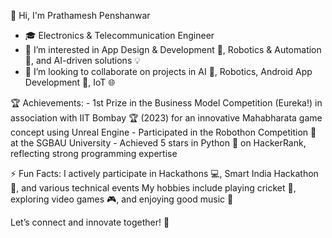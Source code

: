  👋 Hi, I'm Prathamesh Penshanwar

  - 🎓 Electronics & Telecommunication Engineer
  - 👀 I’m interested in App Design & Development 📱, Robotics & Automation 🤖, and AI-driven solutions 💡
  - 🤝 I’m looking to collaborate on projects in AI 🤖, Robotics, Android App Development 📲, IoT 🌐
  
  🏆 Achievements:
     - 1st Prize in the Business Model Competition (Eureka!) in association with IIT Bombay 🏆 (2023) for an innovative Mahabharata game concept using Unreal Engine
     - Participated in the Robothon Competition 🤖 at the SGBAU University
     - Achieved 5 stars in Python 🐍 on HackerRank, reflecting strong programming expertise

  ⚡ Fun Facts:
   I actively participate in Hackathons 💻, Smart India Hackathon 🚀, and various technical events
   My hobbies include playing cricket 🏏, exploring video games 🎮, and enjoying good music 🎵

   Let’s connect and innovate together! 🌟

<!---
PRATHAM777P/PRATHAM777P is a ✨ special ✨ repository because its `README.md` (this file) appears on your GitHub profile.
You can click the Preview link to take a look at your changes.
--->

